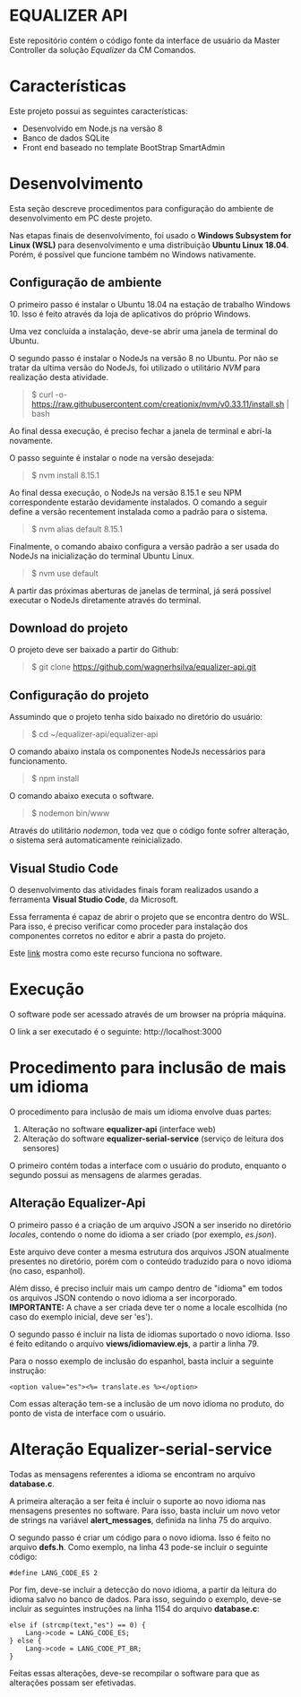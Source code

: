 # EQUALIZER API

Este repositório contém o código fonte da interface de usuário da Master Controller da solução *Equalizer* da CM Comandos.

# Características

Este projeto possui as seguintes características:

* Desenvolvido em Node.js na versão 8
* Banco de dados SQLite
* Front end baseado no template BootStrap SmartAdmin

# Desenvolvimento

Esta seção descreve procedimentos para configuração do ambiente de desenvolvimento em PC deste projeto.

Nas etapas finais de desenvolvimento, foi usado o **Windows Subsystem for Linux (WSL)** para desenvolvimento e uma distribuição **Ubuntu Linux 18.04**. Porém, é possível que funcione também no Windows nativamente.

## Configuração de ambiente

O primeiro passo é instalar o Ubuntu 18.04 na estação de trabalho Windows 10. Isso é feito através da loja de aplicativos do próprio Windows.

Uma vez concluída a instalação, deve-se abrir uma janela de terminal do Ubuntu.

O segundo passo é instalar o NodeJs na versão 8 no Ubuntu. Por não se tratar da ultima versão do NodeJs, foi utilizado o utilitário *NVM* para realização desta atividade.

>$ curl -o- https://raw.githubusercontent.com/creationix/nvm/v0.33.11/install.sh | bash

Ao final dessa execução, é preciso fechar a janela de terminal e abrí-la novamente.

O passo seguinte é instalar o node na versão desejada:

>$ nvm install 8.15.1

Ao final dessa execução, o NodeJs na versão 8.15.1 e seu NPM correspondente estarão devidamente instalados. O comando a seguir define a versão recentement instalada como a padrão para o sistema.

>$ nvm alias default 8.15.1

Finalmente, o comando abaixo configura a versão padrão a ser usada do NodeJs na inicialização do terminal Ubuntu Linux.

>$ nvm use default

A partir das próximas aberturas de janelas de terminal, já será possível executar o NodeJs diretamente através do terminal.

## Download do projeto

O projeto deve ser baixado a partir do Github:

>$ git clone https://github.com/wagnerhsilva/equalizer-api.git

## Configuração do projeto

Assumindo que o projeto tenha sido baixado no diretório *<home>* do usuário:

>$ cd ~/equalizer-api/equalizer-api

O comando abaixo instala os componentes NodeJs necessários para funcionamento.

>$ npm install

O comando abaixo executa o software.

>$ nodemon bin/www

Através do utilitário *nodemon*, toda vez que o código fonte sofrer alteração, o sistema será automaticamente reinicializado.

## Visual Studio Code

O desenvolvimento das atividades finais foram realizados usando a ferramenta **Visual Studio Code**, da Microsoft.

Essa ferramenta é capaz de abrir o projeto que se encontra dentro do WSL. Para isso, é preciso verificar como proceder para instalação dos componentes corretos no editor e abrir a pasta do projeto.

Este [link](https://code.visualstudio.com/docs/cpp/config-wsl) mostra como este recurso funciona no software.

# Execução

O software pode ser acessado através de um browser na própria máquina.

O link a ser executado é o seguinte: http://localhost:3000

# Procedimento para inclusão de mais um idioma

O procedimento para inclusão de mais um idioma envolve duas partes:

1. Alteração no software **equalizer-api** (interface web)
2. Alteração do software **equalizer-serial-service** (serviço de leitura dos sensores)

O primeiro contém todas a interface com o usuário do produto, enquanto o segundo possui as mensagens de alarmes geradas.

## Alteração Equalizer-Api

O primeiro passo é a criação de um arquivo JSON a ser inserido no diretório *locales*, contendo o nome do idioma a ser criado (por exemplo, *es.json*).

Este arquivo deve conter a mesma estrutura dos arquivos JSON atualmente presentes no diretório, porém com o conteúdo traduzido para o novo idioma (no caso, espanhol).

Além disso, é preciso incluir mais um campo dentro de "idioma" em todos os arquivos JSON contendo o novo idioma a ser incorporado. **IMPORTANTE:** A chave a ser criada deve ter o nome a locale escolhida (no caso do exemplo inicial, deve ser 'es').

O segundo passo é incluir na lista de idiomas suportado o novo idioma. Isso é feito editando o arquivo **views/idiomaview.ejs**, a partir a linha 79.

Para o nosso exemplo de inclusão do espanhol, basta incluir a seguinte instrução:

```
<option value="es"><%= translate.es %></option>
```

Com essas alteração tem-se a inclusão de um novo idioma no produto, do ponto de vista de interface com o usuário.

# Alteração Equalizer-serial-service

Todas as mensagens referentes a idioma se encontram no arquivo **database.c**.

A primeira alteração a ser feita é incluir o suporte ao novo idioma nas mensagens presentes no software. Para isso, basta incluir um novo vetor de strings na variável **alert_messages**, definida na linha 75 do arquivo.

O segundo passo é criar um código para o novo idioma. Isso é feito no arquivo **defs.h**. Como exemplo, na linha 43 pode-se incluir o seguinte código:

```
#define LANG_CODE_ES 2
```

Por fim, deve-se incluir a detecção do novo idioma, a partir da leitura do idioma salvo no banco de dados. Para isso, seguindo o exemplo, deve-se incluir as seguintes instruções na linha 1154 do arquivo **database.c**:

```
else if (strcmp(text,"es") == 0) {
	Lang->code = LANG_CODE_ES;
} else {
    Lang->code = LANG_CODE_PT_BR;
}
```

Feitas essas alterações, deve-se recompilar o software para que as alterações possam ser efetivadas.

